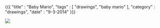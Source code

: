 {{{
    "title"    : "Baby Mario",
    "tags"     : [ "drawings", "baby mario" ],
    "category" : "drawings",
    "date"     : "9-3-2014"
}}}

<img src="../img/posts/mario.png"/>
